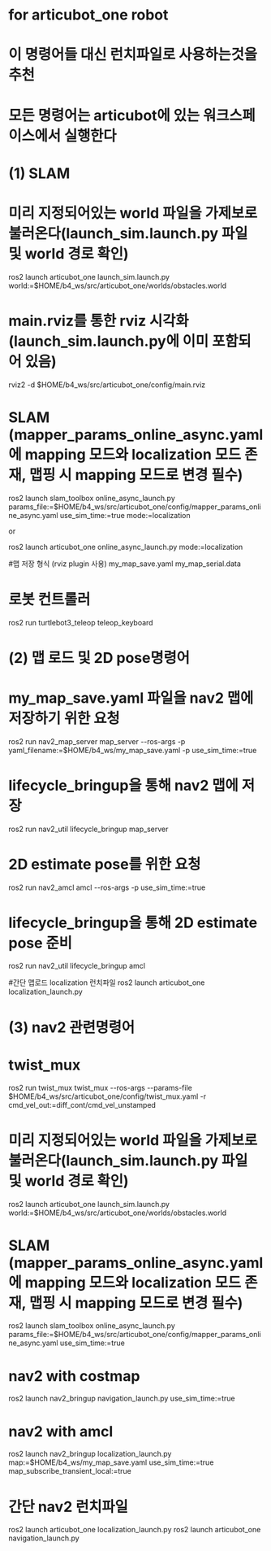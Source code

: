 # for articubot_one robot
# 이 명령어들 대신 런치파일로 사용하는것을 추천
# 모든 명령어는 articubot에 있는 워크스페이스에서 실행한다


# (1) SLAM


# 미리 지정되어있는 world 파일을 가제보로 불러온다(launch_sim.launch.py 파일 및 world 경로 확인)
ros2 launch articubot_one launch_sim.launch.py world:=$HOME/b4_ws/src/articubot_one/worlds/obstacles.world

# main.rviz를 통한 rviz 시각화(launch_sim.launch.py에 이미 포함되어 있음)
rviz2 -d $HOME/b4_ws/src/articubot_one/config/main.rviz

# SLAM (mapper_params_online_async.yaml에 mapping 모드와 localization 모드 존재, 맵핑 시 mapping 모드로 변경 필수)
ros2 launch slam_toolbox online_async_launch.py params_file:=$HOME/b4_ws/src/articubot_one/config/mapper_params_online_async.yaml use_sim_time:=true mode:=localization

or

ros2 launch articubot_one online_async_launch.py mode:=localization

#맵 저장 형식 (rviz plugin 사용)
my_map_save.yaml 
my_map_serial.data

# 로봇 컨트롤러
ros2 run turtlebot3_teleop teleop_keyboard




# (2) 맵 로드 및 2D pose명령어

# my_map_save.yaml 파일을 nav2 맵에 저장하기 위한 요청
ros2 run nav2_map_server map_server --ros-args -p yaml_filename:=$HOME/b4_ws/my_map_save.yaml -p use_sim_time:=true

# lifecycle_bringup을 통해 nav2 맵에 저장
ros2 run nav2_util lifecycle_bringup map_server

# 2D estimate pose를 위한 요청
ros2 run nav2_amcl amcl --ros-args -p use_sim_time:=true

# lifecycle_bringup을 통해 2D estimate pose 준비
ros2 run nav2_util lifecycle_bringup amcl

#간단 맵로드  localization 런치파일
ros2 launch articubot_one localization_launch.py






# (3) nav2 관련명령어

# twist_mux
ros2 run twist_mux twist_mux --ros-args --params-file $HOME/b4_ws/src/articubot_one/config/twist_mux.yaml -r cmd_vel_out:=diff_cont/cmd_vel_unstamped

# 미리 지정되어있는 world 파일을 가제보로 불러온다(launch_sim.launch.py 파일 및 world 경로 확인)
ros2 launch articubot_one launch_sim.launch.py world:=$HOME/b4_ws/src/articubot_one/worlds/obstacles.world

# SLAM (mapper_params_online_async.yaml에 mapping 모드와 localization 모드 존재, 맵핑 시 mapping 모드로 변경 필수)
ros2 launch slam_toolbox online_async_launch.py params_file:=$HOME/b4_ws/src/articubot_one/config/mapper_params_online_async.yaml use_sim_time:=true

# nav2 with costmap
ros2 launch nav2_bringup navigation_launch.py use_sim_time:=true

# nav2 with amcl
ros2 launch nav2_bringup localization_launch.py map:=$HOME/b4_ws/my_map_save.yaml use_sim_time:=true map_subscribe_transient_local:=true

# 간단 nav2 런치파일
ros2 launch articubot_one localization_launch.py
ros2 launch articubot_one navigation_launch.py

